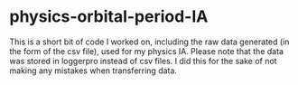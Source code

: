 # physics-orbital-period-IA
This is a short bit of code I worked on, including the raw data generated (in the form of the csv file), used for my physics IA.
Please note that the data was stored in loggerpro instead of csv files. I did this for the sake of not making any mistakes when transferring data.
